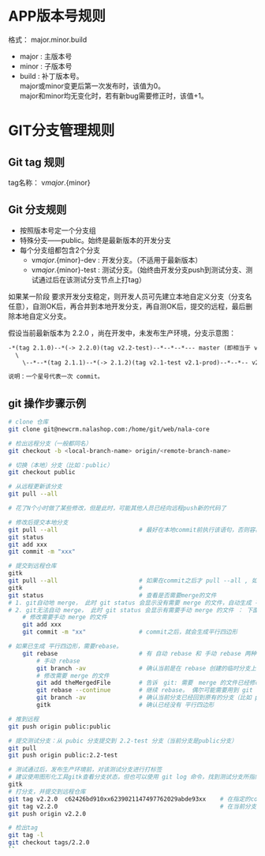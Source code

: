 # APP版本号规则
格式： major.minor.build
* major : 主版本号
* minor : 子版本号
* build : 补丁版本号。  
    major或minor变更后第一次发布时，该值为0。  
    major和minor均无变化时，若有新bug需要修正时，该值+1。



# GIT分支管理规则


## Git tag 规则
tag名称：  v${major}.${minor}


## Git 分支规则
* 按照版本号定一个分支组
* 特殊分支——public。始终是最新版本的开发分支
* 每个分支组都包含2个分支
    * v${major}.${minor}-dev  : 开发分支。（不适用于最新版本）
    * v${major}.${minor}-test : 测试分支。（始终由开发分支push到测试分支、测试通过后在该测试分支节点上打tag）

如果某一阶段 要求开发分支稳定，则开发人员可先建立本地自定义分支（分支名任意），自测OK后，再合并到本地开发分支，再自测OK后，提交的远程，最后删除本地自定义分支。

假设当前最新版本为 2.2.0 ，尚在开发中，未发布生产环境，分支示意图：

```txt
-*(tag 2.1.0)--*(-> 2.2.0)(tag v2.2-test)--*--*--*--- master (即相当于 v2.2-dev 分支)
  \
    \--*--*(tag 2.1.1)--*(-> 2.1.2)(tag v2.1-test v2.1-prod)--*--*-- v2.1-dev

说明：一个星号代表一次 commit。
```
## git 操作步骤示例

```sh
# clone 仓库
git clone git@newcrm.nalashop.com:/home/git/web/nala-core

# 检出远程分支（一般都同名）
git checkout -b <local-branch-name> origin/<remote-branch-name>

# 切换（本地）分支（比如：public）
git checkout public

# 从远程更新该分支
git pull --all

# 花了N个小时做了某些修改，但是此时，可能其他人员已经向远程push新的代码了

# 修改后提交本地分支
git pull --all                       # 最好在本地commit前执行该语句，否则容易发生 平行四边形
git status
git add xxx
git commit -m "xxx"

# 提交到远程仓库
gitk
git pull --all                       # 如果在commit之后才 pull --all , 如果与远程存在冲突，在 git status 查看时，会有 需要merge 的文件
gitk                                 # 
git status                           # 查看是否需要merge的文件
# 1. git自动地 merge， 此时 git status 会显示没有需要 merge 的文件，自动生成 平行四边形
# 2. git无法自动 merge， 此时 git status 会显示有需要手动 merge 的文件 ： 下面是手动 merge 的步骤
    # 修改需要手动 merge 的文件
    git add xxx
    git commit -m "xx"               # commit之后，就会生成平行四边形

# 如果已生成 平行四边形，需要rebase。
    git rebase                       # 有 自动 rebase 和 手动 rebase 两种
        # 手动 rebase
        git branch -av               # 确认当前是在 rebase 创建的临时分支上
        # 修改需要 merge 的文件
        git add theMergedFile        # 告诉　git: 需要　merge 的文件已经修改完毕
        git rebase --continue        # 继续 rebase。 偶尔可能需要用到 git rebase --skip  ，后者是指本地虽然还有不同的文件，但是这些文件打算忽略。
        git branch -av               # 确认当前分支已经回到原有的分支（比如 public、master）
        gitk                         # 确认已经没有 平行四边形

# 推到远程
git push origin public:public

# 提交测试分支：从 pubic 分支提交到 2.2-test 分支（当前分支是public分支）
git pull
git push origin public:2.2-test

# 测试通过后，发布生产环境前，对该测试分支进行打标签
# 建议使用图形化工具gitk查看分支状态，但也可以使用 git log 命令，找到测试分支所指向的 commit。
gitk
# 打分支，并提交到远程仓库
git tag v2.2.0  c62426bd910xx6239021147497762029abde93xx    # 在指定的commit上打tag
git tag v2.2.0                                              # 在当前分支的当前commit上打tag
git push origin v2.2.0

# 检出tag
git tag -l
git checkout tags/2.2.0
``